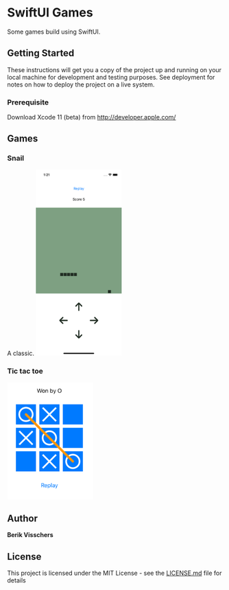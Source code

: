 
# SwiftUI Games

Some games build using SwiftUI.

## Getting Started

These instructions will get you a copy of the project up and running on your local machine for development and testing purposes. See deployment for notes on how to deploy the project on a live system.

### Prerequisite

Download Xcode 11 (beta) from http://developer.apple.com/

## Games

### Snail

A classic.
<img src="Snail.png" width="200">

### Tic tac toe

<img src="Tictactoe.png" width="200">

## Author

**Berik Visschers**

## License

This project is licensed under the MIT License - see the [LICENSE.md](LICENSE.md) file for details

